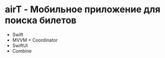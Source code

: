 # airT - Мобильное приложение для поиска билетов
  * Swift
  * MVVM + Coordinator
  * SwiftUI
  * Combine
